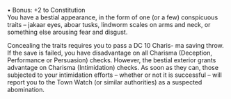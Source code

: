 • Bonus: +2 to Constitution  
You have a bestial appearance, in the form of one (or a few) conspicuous traits – jakaar eyes, aboar tusks, lindworm scales on arms and neck, or something else arousing fear and disgust.

Concealing the traits requires you to pass a DC 10 Charis- ma saving throw. If the save is failed, you have disadvantage on all Charisma (Deception, Performance or Persuasion) checks. However, the bestial exterior grants advantage on Charisma (Intimidation) checks. As soon as they can, those subjected to your intimidation efforts – whether or not it is successful – will report you to the Town Watch (or similar authorities) as a suspected abomination.
